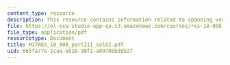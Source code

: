 ```yaml
---
content_type: resource
description: This resource contains information related to spanning vectors.
file: https://ol-ocw-studio-app-qa.s3.amazonaws.com/courses/res-18-008-calculus-revisited-complex-variables-differential-equations-and-linear-algebra-fall-2011/665fa77e1caaa51638f1a0970bbddb27_MITRES_18_008_partIII_sol02.pdf
file_type: application/pdf
resourcetype: Document
title: MITRES_18_008_partIII_sol02.pdf
uid: 665fa77e-1caa-a516-38f1-a0970bbddb27
---
```

